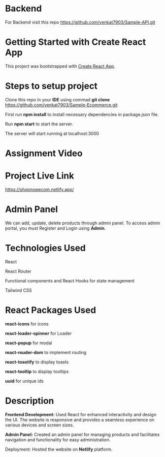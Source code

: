 # Backend

For Backend visit this repo https://github.com/venkat7903/Sample-API.git

# Getting Started with Create React App

This project was bootstrapped with [Create React App](https://github.com/facebook/create-react-app).

# Steps to setup project
Clone this repo in your **IDE** using commad **git clone** https://github.com/venkat7903/Sample-Ecommerce.git

First run **npm install** to install necessary dependencies in package.json file.

Run **npm start** to start the server. 

The server will start running at localhost:3000

# Assignment Video

# Project Live Link
https://shopnowecom.netlify.app/

# Admin Panel

We can add, update, delete products through admin panel. To access admin portal, you must Register and Login using **Admin**. 

# Technologies Used

React 

React Router

Functional components and React Hooks for state management

Tailwind CSS

# React Packages Used

**react-icons** for icons

**react-loader-spinner** for Loader

**react-popup** for modal

**react-rouder-dom** to implement routing

**react-toastify** to display toasts

**react-tooltip** to display tooltips

**uuid** for unique ids

# Description 

**Frontend Development:**
Used React for enhanced interactivity and design the UI. The website is responsive and provides a seamless experience on various devices and screen sizes.

**Admin Panel:**
Created an admin panel for managing products and facilitates navigation and functionality for easy administration.

Deployment:
Hosted the website on **Netlify** platform.

